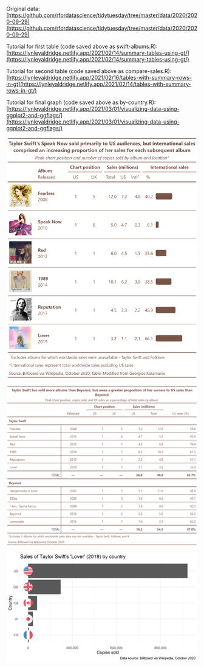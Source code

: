 Original data:<br>
[https://github.com/rfordatascience/tidytuesday/tree/master/data/2020/2020-09-29](https://github.com/rfordatascience/tidytuesday/tree/master/data/2020/2020-09-29)

Tutorial for first table (code saved above as swift-albums.R):<br>
[https://lynleyaldridge.netlify.app/2021/02/14/summary-tables-using-gt/](https://lynleyaldridge.netlify.app/2021/02/14/summary-tables-using-gt/)

Tutorial for second table (code saved above as compare-sales.R):<br>
[https://lynleyaldridge.netlify.app/2021/02/16/tables-with-summary-rows-in-gt](https://lynleyaldridge.netlify.app/2021/02/14/tables-with-summary-rows-in-gt/)

Tutorial for final graph (code saved above as by-country.R): <br>
[https://lynleyaldridge.netlify.app/2021/03/01/visualizing-data-using-ggplot2-and-ggflags/](https://lynleyaldridge.netlify.app/2021/03/01/visualizing-data-using-ggplot2-and-ggflags/)

![](plots/swift-albums.png)

![](plots/compare-sales.png)

![](plots/by-country.png)

